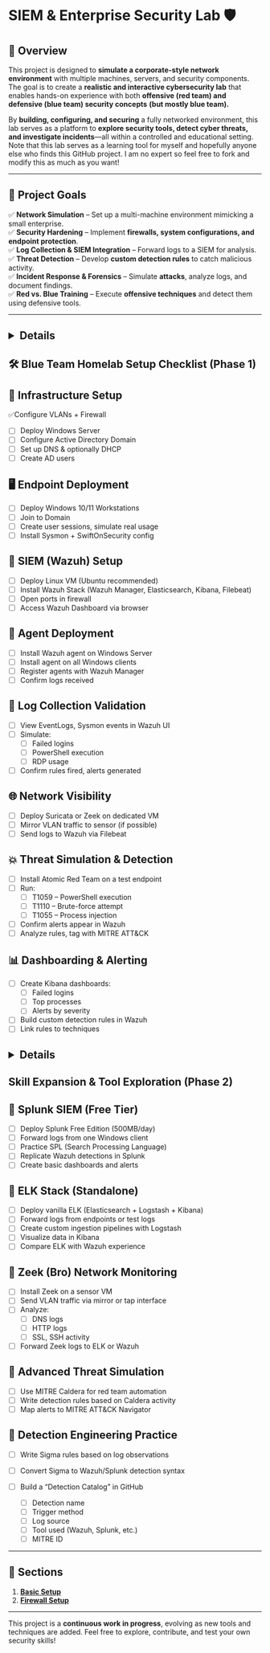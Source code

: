 # **SIEM & Enterprise Security Lab 🛡️**

## **🔹 Overview**

This project is designed to **simulate a corporate-style network environment** with multiple machines, servers, and security components. The goal is to create a **realistic and interactive cybersecurity lab** that enables hands-on experience with both **offensive (red team) and defensive (blue team) security concepts** **(but mostly blue team).**

By **building, configuring, and securing** a fully networked environment, this lab serves as a platform to **explore security tools, detect cyber threats, and investigate incidents**—all within a controlled and educational setting. Note that this lab serves as a learning tool for myself and hopefully anyone else who finds this GitHub project. I am no expert so feel free to fork and modify this as much as you want!

------

## **🎯 Project Goals**

✅ **Network Simulation** – Set up a multi-machine environment mimicking a small enterprise.  
✅ **Security Hardening** – Implement **firewalls, system configurations, and endpoint protection**.  
✅ **Log Collection & SIEM Integration** – Forward logs to a SIEM for analysis.  
✅ **Threat Detection** – Develop **custom detection rules** to catch malicious activity.  
✅ **Incident Response & Forensics** – Simulate **attacks**, analyze logs, and document findings.  
✅ **Red vs. Blue Training** – Execute **offensive techniques** and detect them using defensive tools.  

------

## <details>

## <summary>🛠️ Blue Team Homelab Setup Checklist (Phase 1)</summary>

## 🔧 Infrastructure Setup
✅Configure VLANs + Firewall

- [ ] Deploy Windows Server
- [ ] Configure Active Directory Domain
- [ ] Set up DNS & optionally DHCP
- [ ] Create AD users

## 🖥️ Endpoint Deployment
- [ ] Deploy Windows 10/11 Workstations
- [ ] Join to Domain
- [ ] Create user sessions, simulate real usage
- [ ] Install Sysmon + SwiftOnSecurity config

## 🔐 SIEM (Wazuh) Setup
- [ ] Deploy Linux VM (Ubuntu recommended)
- [ ] Install Wazuh Stack (Wazuh Manager, Elasticsearch, Kibana, Filebeat)
- [ ] Open ports in firewall
- [ ] Access Wazuh Dashboard via browser

## 🔗 Agent Deployment
- [ ] Install Wazuh agent on Windows Server
- [ ] Install agent on all Windows clients
- [ ] Register agents with Wazuh Manager
- [ ] Confirm logs received

## 🔎 Log Collection Validation
- [ ] View EventLogs, Sysmon events in Wazuh UI
- [ ] Simulate:
  - [ ] Failed logins
  - [ ] PowerShell execution
  - [ ] RDP usage
- [ ] Confirm rules fired, alerts generated

## 🌐 Network Visibility
- [ ] Deploy Suricata or Zeek on dedicated VM
- [ ] Mirror VLAN traffic to sensor (if possible)
- [ ] Send logs to Wazuh via Filebeat

## 💥 Threat Simulation & Detection
- [ ] Install Atomic Red Team on a test endpoint
- [ ] Run:
  - [ ] T1059 – PowerShell execution
  - [ ] T1110 – Brute-force attempt
  - [ ] T1055 – Process injection
- [ ] Confirm alerts appear in Wazuh
- [ ] Analyze rules, tag with MITRE ATT&CK

## 📊 Dashboarding & Alerting
- [ ] Create Kibana dashboards:
  - [ ] Failed logins
  - [ ] Top processes
  - [ ] Alerts by severity
- [ ] Build custom detection rules in Wazuh
- [ ] Link rules to techniques

</details>

## <details>

## <summary>Skill Expansion & Tool Exploration (Phase 2)</summary>

## 🔹 Splunk SIEM (Free Tier)
- [ ] Deploy Splunk Free Edition (500MB/day)
- [ ] Forward logs from one Windows client
- [ ] Practice SPL (Search Processing Language)
- [ ] Replicate Wazuh detections in Splunk
- [ ] Create basic dashboards and alerts

## 🔹 ELK Stack (Standalone)
- [ ] Deploy vanilla ELK (Elasticsearch + Logstash + Kibana)
- [ ] Forward logs from endpoints or test logs
- [ ] Create custom ingestion pipelines with Logstash
- [ ] Visualize data in Kibana
- [ ] Compare ELK with Wazuh experience

## 🔹 Zeek (Bro) Network Monitoring
- [ ] Install Zeek on a sensor VM
- [ ] Send VLAN traffic via mirror or tap interface
- [ ] Analyze:
  - [ ] DNS logs
  - [ ] HTTP logs
  - [ ] SSL, SSH activity
- [ ] Forward Zeek logs to ELK or Wazuh

## 🔹 Advanced Threat Simulation
- [ ] Use MITRE Caldera for red team automation
- [ ] Write detection rules based on Caldera activity
- [ ] Map alerts to MITRE ATT&CK Navigator

## 🔹 Detection Engineering Practice
- [ ] Write Sigma rules based on log observations

- [ ] Convert Sigma to Wazuh/Splunk detection syntax

- [ ] Build a “Detection Catalog” in GitHub
  - [ ] Detection name
  - [ ] Trigger method
  - [ ] Log source
  - [ ] Tool used (Wazuh, Splunk, etc.)
  - [ ] MITRE ID
  
  </details>

------

## 🚀 **Sections**

1. [**Basic Setup**](https://github.com/alexh200/blue-team-homelab/tree/main/basic-setup/setup.md)
1. [**Firewall Setup**](https://github.com/alexh200/blue-team-homelab/tree/main/firewall-setup/firewall.md)

------

This project is a **continuous work in progress**, evolving as new tools and techniques are added. Feel free to explore, contribute, and test your own security skills!